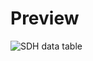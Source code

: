 # Preview
![SDH data table](https://github.com/AndyJangGT/Robot/assets/62916560/4a200777-6479-4b07-a64e-11f4a49f44f4)


